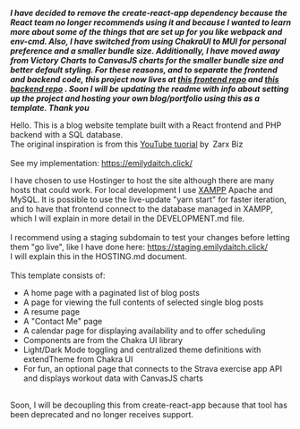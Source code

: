 ***I have decided to remove the create-react-app dependency because the React team no longer recommends using it and because I wanted to learn more about some of the things that are set up for you like webpack and env-cmd. Also, I have switched from using ChakraUI to MUI for personal preference and a smaller bundle size. Additionally, I have moved away from Victory Charts to CanvasJS charts for the smaller bundle size and better default styling. For these reasons, and to separate the frontend and backend code, this project now lives at [this frontend repo](https://github.com/emily-daitch/reactPhpBlogTemplate2) and [this backend repo](https://github.com/emily-daitch/reactPhpBlogTemplateBackend) . Soon I will be updating the readme with info about setting up the project and hosting your own blog/portfolio using this as a template. Thank you***

Hello. This is a blog website template built with a React frontend and PHP backend with a SQL database.<br>
The original inspiration is from this [YouTube tuorial](https://www.youtube.com/watch?v=RQYpSfXUgn4) by Zarx Biz<br/><br/>
See my implementation: https://emilydaitch.click/<br/>

I have chosen to use Hostinger to host the site although there are many hosts that could work. For local development I use [XAMPP](https://www.apachefriends.org/) Apache and MySQL. It is possible to use the live-update "yarn start" for faster iteration, and to have that frontend connect to the database managed in XAMPP, which I will explain in more detail in the DEVELOPMENT.md file.<br/><br/>
I recommend using a staging subdomain to test your changes before letting them "go live", like I have done here: https://staging.emilydaitch.click/<br/>
I will explain this in the HOSTING.md document.<br/>
<br/>
This template consists of:<br/>
 - A home page with a paginated list of blog posts
 - A page for viewing the full contents of selected single blog posts
 - A resume page
 - A "Contact Me" page
 - A calendar page for displaying availability and to offer scheduling
 - Components are from the Chakra UI library
 - Light/Dark Mode toggling and centralized theme definitions with extendTheme from Chakra UI
 - For fun, an optional page that connects to the Strava exercise app API and displays workout data with CanvasJS charts
<br/>
Soon, I will be decoupling this from create-react-app because that tool has been deprecated and no longer receives support.
